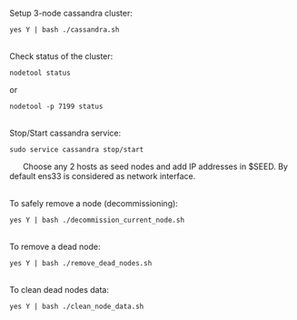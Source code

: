 Setup 3-node cassandra cluster:
    
    yes Y | bash ./cassandra.sh
    
<br />Check status of the cluster:

    nodetool status   
    
or

    nodetool -p 7199 status
    
<br />Stop/Start cassandra service:
    
    sudo service cassandra stop/start
    
&nbsp;&nbsp;&nbsp;&nbsp;&nbsp;&nbsp;Choose any 2 hosts as seed nodes and add IP addresses in $SEED. By default ens33 is considered as network interface.

<br />To safely remove a node (decommissioning):

    yes Y | bash ./decommission_current_node.sh

<br />To remove a dead node: 

    yes Y | bash ./remove_dead_nodes.sh
    
<br />To clean dead nodes data:

    yes Y | bash ./clean_node_data.sh
   
